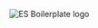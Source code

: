 ![ES Boilerplate logo](https://raw.githubusercontent.com/manuelvulp/es-boilerplate/master/client/assets/images/es-boilerplate.jpg)
